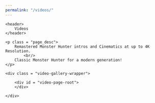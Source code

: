 ```yaml
---
permalink: "/videos/"
---
```


<section class = "sect">

    <header>
		Videos
	</header>

    <p class = "page_desc">
        Remastered Monster Hunter intros and Cinematics at up to 4K Resolution. 
            <br/>
        Classic Monster Hunter for a modern generation!
    </p>

    <div class = "video-gallery-wrapper">
        
        <div id = "video-page-root">
        </div>

    </div>


</section>

<Link rel = "stylesheet" type = "text/css" href = "./../assets/frontend/static/css/main.6a3616b0.chunk.css" />